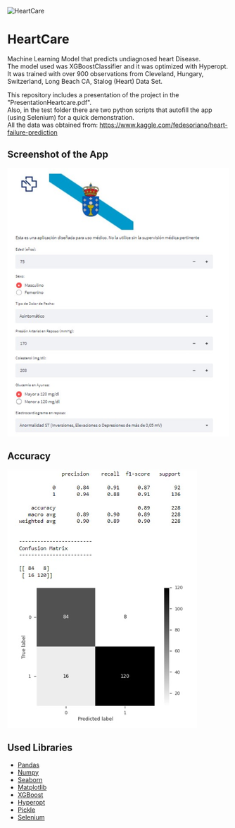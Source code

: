 ![HeartCare](https://resize.indiatvnews.com/en/resize/newbucket/1200_-/2020/08/heart-1596700238.jpg)
# HeartCare
Machine Learning Model that predicts undiagnosed heart Disease.  
The model used was XGBoostClassifier and it was optimized with Hyperopt. It was trained with over 900 observations from Cleveland, Hungary, Switzerland, Long Beach CA, Stalog (Heart) Data Set.  

This repository includes a presentation of the project in the "PresentationHeartcare.pdf".   
Also, in the test folder there are two python scripts that autofill the app (using Selenium) for a quick demonstration.  
All the data was obtained from:  https://www.kaggle.com/fedesoriano/heart-failure-prediction

## Screenshot of the App
![App](https://github.com/pedromartinezleis/ML-Heart-Desease/blob/main/imagenes/ejemplo-modelo.jpg)

## Accuracy
![HeartCare](https://github.com/pedromartinezleis/ML-Heart-Desease/blob/main/imagenes/mejores-resultados.jpg)

## Used Libraries
 * [Pandas](https://pandas.pydata.org/docs/)
 * [Numpy](https://numpy.org/doc/stable/)
 * [Seaborn](https://seaborn.pydata.org/)
 * [Matplotlib](https://matplotlib.org/stable/index.html)
 * [XGBoost](https://xgboost.readthedocs.io/en/latest/)
 * [Hyperopt](http://hyperopt.github.io/hyperopt/)
 * [Pickle](https://docs.python.org/3/library/pickle.html)
 * [Selenium](https://www.selenium.dev/documentation/)
